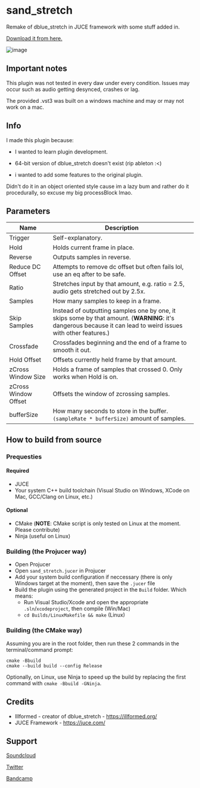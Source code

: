 # sand_stretch
Remake of dblue_stretch in JUCE framework with some stuff added in.

[Download it from here.](https://github.com/s4n7r0/sand_stretch/releases)

![image](https://github.com/s4n7r0/sand_stretch/assets/116836670/267690ba-e731-4682-a088-e9d52e7f38f7)

## Important notes

This plugin was not tested in every daw under every condition. Issues may occur
such as audio getting desynced, crashes or lag.

The provided .vst3 was built on a windows machine and may or may not work on a mac.

## Info

I made this plugin because:

- I wanted to learn plugin development.

- 64-bit version of dblue_stretch doesn't exist (rip ableton :<)

- i wanted to add some features to the original plugin.

Didn't do it in an object oriented style cause im a lazy bum and rather
do it procedurally, so excuse my big processBlock lmao.

## Parameters

| Name | Description |
| ----------- | ----------- |
| Trigger               | Self-explanatory. |
| Hold                  | Holds current frame in place. | 
| Reverse               | Outputs samples in reverse. |
| Reduce DC Offset      | Attempts to remove dc offset but often fails lol, use an eq after to be safe. |
| Ratio                 | Stretches input by that amount, e.g. ratio = 2.5, audio gets stretched out by 2.5x. |
| Samples               | How many samples to keep in a frame. |
| Skip Samples          | Instead of outputting samples one by one, it skips some by that amount. (**WARNING**: it's dangerous because it can lead to weird issues with other features.) |
| Crossfade             | Crossfades beginning and the end of a frame to smooth it out. |
| Hold Offset           | Offsets currently held frame by that amount. |
| zCross Window Size    | Holds a frame of samples that crossed 0. Only works when Hold is on. |
| zCross Window Offset  | Offsets the window of zcrossing samples. |
| bufferSize            | How many seconds to store in the buffer. `(sampleRate * bufferSize)` amount of samples.|


## How to build from source

### Prequesties

#### Required

- JUCE
- Your system C++ build toolchain (Visual Studio on Windows, XCode on Mac, GCC/Clang on Linux, etc.)

#### Optional

- CMake (**NOTE**: CMake script is only tested on Linux at the moment. Please contribute)
- Ninja (useful on Linux)

### Building (the Projucer way)

- Open Projucer
- Open `sand_stretch.jucer` in Projucer
- Add your system build configuration if neccessary (there is only Windows target at the moment), then save the `.jucer` file
- Build the plugin using the generated project in the `Build` folder. Which means:
  + Run Visual Studio/Xcode and open the appropriate `.sln`/`xcodeproject`, then compile (Win/Mac)
  + `cd Builds/LinuxMakefile && make` (Linux)

### Building (the CMake way)

Assuming you are in the root folder, then run these 2 commands in the terminal/command prompt:

```
cmake -Bbuild
cmake --build build --config Release
```

Optionally, on Linux, use Ninja to speed up the build by replacing the first command with `cmake -Bbuild -GNinja`.

## Credits

- Illformed - creator of dblue_stretch - https://illformed.org/
- JUCE Framework - https://juce.com/

## Support

[Soundcloud](https://www.soundcloud.com/s4n7r0)

[Twitter](https://www.twitter.com/s4n7r0)

[Bandcamp](https://s4n7r0.bandcamp.com/)
